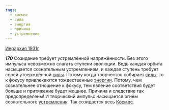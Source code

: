 ```yaml
---
tags:
  - космос
  - сила
  - энергия
  - причина
  - устремление
---
```


[Иерархия 1931г](https://127.0.0.1:4002/agni/1931)

___170___
Созидание требует устремлённой напряжённости. Без этого импульса невозможно слагать ступени эволюции. Ведь каждая орбита насыщается сознательным устремлением, и каждая ступень требует своей утверждённой [силы](../../../tags/#сила). Потому когда творчество собирает [силы](../../../tags/#сила), то к фокусу привлекаются тождественные [энергии](../../../tags/#энергия). Потому, чем сознательнее отношение к фокусу, тем явление соответствия будет больше и притяжение будет мощнее. Причина и следствие так предопределены! И творческий импульс насыщается огнём сознательного [устремления](../../../tags/#устремление). Так созидается весь [Космос](../../../tags/#космос).   

